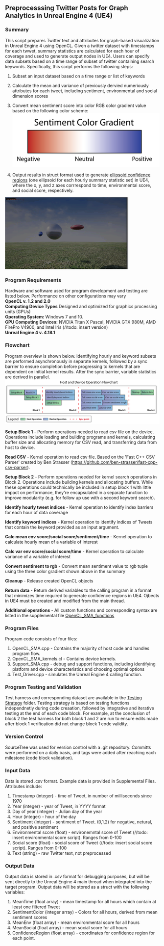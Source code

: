 ## Preprocesssing Twitter Posts for Graph Analytics in Unreal Engine 4 (UE4) <br>

### Summary
This script prepares Twitter text and attributes for graph-based visualization in Unreal Engine 4 using OpenCL.  Given a twitter dataset with timestamps for each twwet, summary statistics are calculated for each hour of coverage and used to generate output nodes in UE4.  Users can specify data subsets based on a time range of subset of twitter containing search keywords.  Specifically, this script performs the following steps:
1. Subset an input dataset based on a time range or list of keywords
2. Calculate the mean and variance of previously dervied numeriously attributes for each tweet, including sentiment, environmental and social dimension scores
3. Convert mean sentiment score into color RGB color gradient value based on the following color scheme: <br>
![](https://github.com/larkinandy/Green-Space-Virtual-Reality/blob/master/OpenCL_SMA/Support%20Documents/Sentiment_Color_Gradient-03.png)

4. Output results in struct format used to generate [ellipsoid confidence regions](https://en.wikipedia.org/wiki/Ellipsoid)  (one ellipsoid for each hourly summary statistic set) in UE4, where the x, y, and z axes corrrespond to time, environmental score, and social score, respectively.  
 
![alt text](https://github.com/larkinandy/Green-Space-Virtual-Reality/blob/master/OpenCL_SMA/Support%20Documents/SpherePrototypes.gif "Prototype uobjects in UE4")


### Program Requirements
Hardware and software used for program development and testing are listed below.  Performance on other configurations may vary <br>
**OpenCL v. 1.2 and 2.0** <br>
**Computing Device Types** Designed and optimized for graphics processing units (GPUs) <br>
**Operating System:** Windows 7 and 10.  <br>
**GPU Computing Devices:** NVIDIA Titan X Pascal, NVIDIA GTX 980M, AMD FirePro V4900, and Intel Iris (//todo: insert version) <br>
**Unreal Engine 4 v. 4.18.1** 


### Flowchart 
Program overview is shown below. Identifying hourly and keyword subsets are performed asynchronously in separate kernels, followed by a sync barrier to ensure completion before progressing to kernels that are dependent on initial kernel results.  After the sync barrier, variable statistics are derived in parallel.
![](https://github.com/larkinandy/Green-Space-Virtual-Reality/blob/master/OpenCL_SMA/Support%20Documents/Project%20Flowchart_Nov17_17.png) <br>

**Setup Block 1** - Perform operations needed to read csv file on the device.  Operations include loading and building programs and kernels, calculating buffer size and allocating memory for CSV read, and transferring data from host to device. <br>

**Read CSV** - Kernel operation to read csv file.  Based on the 'Fast C++ CSV Parser' created by Ben Strasser (https://github.com/ben-strasser/fast-cpp-csv-parser). <br>

**Setup Block 2** - Perform operations needed for kernel search operations in Block 2.  Operations include building kernels and allocating buffers.  While these operations could technically be included in setup block 1 with little impact on performance, they're encapsulated in a separate function to improve modularity (e.g. for follow up use with a second keyword search).  

**Identify hourly tweet indices** - Kernel operation to identify index barriers for each hour of data coverage

**Identify keyword indices** - Kernel operation to identify indices of Tweets that contain the keyword provided as an input argument.

**Calc mean env score/social score/sentiment/time** - Kernel operation to calculate hourly mean of a variable of interest

**Calc var env score/social score/time** - Kernel operation to calculate variance of a variable of interest

**Convert sentiment to rgb** - Convert mean sentiment value to rgb tuple using the three color gradient shown above in the summary

**Cleanup** - Release created OpenCL objects

**Return data** - Return derived variables to the calling program in a format that minimizes time required to generate confidence regions in UE4.  Ojbects in UE4 must be created and modified from the main thread.  

**Additional operations** - All custom functions and corresponding syntax are listed in the supplemental file [OpenCL_SMA_functions](https://github.com/larkinandy/Green-Space-Virtual-Reality/blob/master/OpenCL_SMA/Functions.md)

### Program Files
Program code consists of four files:
1. OpenCL_SMA.cpp - Contains the majority of host code and handles program flow.
2. OpenCL_SMA_kernels.cl - Contains device kernels.
3. Support_SMA.cpp - debug and support functions, including identifying platform and device characteristics and choosing optimal options
4. Test_Driver.cpp - simulates the Unreal Engine 4 calling function.  

### Program Testing and Validation
Test harness and corresponding dataset are available in the [Testing Strategy](https://github.com/larkinandy/Green-Space-Virtual-Reality/tree/master/OpenCL_SMA/Testing_Strategy) folder.  Testing strategy is based on testing functions independnetly during code creaation, followed by integrative and iterative testing at the end of each code block.  For example, at the conclusion of block 2 the test harness for both block 1 and 2 are run to ensure edits made after  block 1 verification did not change block 1 code validity.  

### Version Control
SourceTree was used for version control with a .git repository.  Committs were performed on a daily basis, and tags were added after reaching each milestone (code block validation).  

### Input Data 
Data is stored .csv format.  Example data is provided in Supplemental Files.  Attributes include:<br>
1. Timestamp (integer) - time of Tweet, in number of milliseconds since 1970  <br>
2. Year (integer) - year of Tweet, in YYYY format 
3. Day of year (integer) - Julian day of the year 
4. Hour (integer) - hour of the day 
5. Sentiment (integer) - sentiment of Tweet.  (0,1,2) for negative, netural, and positive sentiment
6. Environmental score (float) - environemntal score of Tweet (//todo: insert environmental score script).  Ranges from 0-100
7. Social score (float) - social score of Tweet (//todo: insert social score script).  Ranges from 0-100
8. Text (string) - raw Twitter text, not preprocessed 

### Output Data
Output data is stored in .csv format for debugging purposes, but will be sent directly to the Unreal Engine 4 main thread when integrated into the target program.  Output data will be stored as a struct with the following variables:
1. MeanTime (float array) - mean timestamp for all hours which contain at least one filtered Tweet
2. SentimentColor (integer array) - Colors for all hours, derived from mean sentiment scores 
3. MeanEnv (float array) - mean environmental score for all hours
4. MeanSocial (float array) - mean social score for all hours
5. ConfidenceRegion (float array) - coordinates for confidence region for each point.
